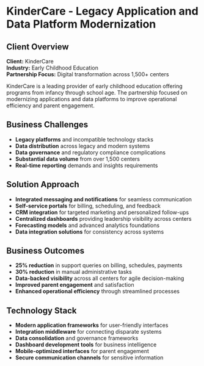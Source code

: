 # KinderCare - Legacy Application and Data Platform Modernization

## Client Overview
**Client:** KinderCare  
**Industry:** Early Childhood Education  
**Partnership Focus:** Digital transformation across 1,500+ centers

KinderCare is a leading provider of early childhood education offering programs from infancy through school age. The partnership focused on modernizing applications and data platforms to improve operational efficiency and parent engagement.

## Business Challenges
- **Legacy platforms** and incompatible technology stacks
- **Data distribution** across legacy and modern systems
- **Data governance** and regulatory compliance complications
- **Substantial data volume** from over 1,500 centers
- **Real-time reporting** demands and insights requirements

## Solution Approach
- **Integrated messaging and notifications** for seamless communication
- **Self-service portals** for billing, scheduling, and feedback
- **CRM integration** for targeted marketing and personalized follow-ups
- **Centralized dashboards** providing leadership visibility across centers
- **Forecasting models** and advanced analytics foundations
- **Data integration solutions** for consistency across systems

## Business Outcomes
- **25% reduction** in support queries on billing, schedules, payments
- **30% reduction** in manual administrative tasks
- **Data-backed visibility** across all centers for agile decision-making
- **Improved parent engagement** and satisfaction
- **Enhanced operational efficiency** through streamlined processes

## Technology Stack
- **Modern application frameworks** for user-friendly interfaces
- **Integration middleware** for connecting disparate systems
- **Data consolidation** and governance frameworks
- **Dashboard development tools** for business intelligence
- **Mobile-optimized interfaces** for parent engagement
- **Secure communication channels** for sensitive information